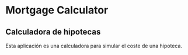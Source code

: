 # Mortgage Calculator #


## Calculadora de hipotecas

Esta aplicación es una calculadora para simular el coste de una hipoteca.
